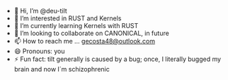 - 👋 Hi, I’m @deu-tilt
- 👀 I’m interested in RUST and Kernels
- 🌱 I’m currently learning Kernels with RUST
- 💞️ I’m looking to collaborate on CANONICAL, in future
- 📫 How to reach me ... gecosta48@outlook.com  
- 😄 Pronouns: you
- ⚡ Fun fact: tilt generally is caused by a bug; once, I literally bugged my brain and now I´m schizophrenic

<!---
deu-tilt/deu-tilt is a ✨ special ✨ repository because its `README.md` (this file) appears on your GitHub profile.
You can click the Preview link to take a look at your changes.
--->
